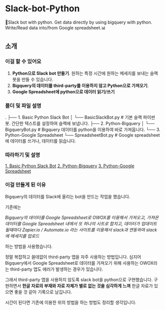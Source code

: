 # Slack-bot-Python
:robot:Slack bot with python. Get data directly by using bigquery with python. Write/Read data into/from Google spreadsheet.📊 

## 소개

### 이걸 할 수 있어요

1. **Python으로 Slack bot 만들기**. 원하는 특정 시간에 원하는 메세지를 보내는 슬랙봇을 만들 수 있습니다.
2. **Bigquery의 데이터를 third-party를 이용하지 않고 Python으로 가져오기**.
3. **Google Spreadsheet에 python으로 데이터 읽기/쓰기**

### 폴더 및 파일 설명
.
├── 1. Basic Python Slack Bot
│   └── BasicSlackBot.py # 기본 슬랙 파이썬 봇. 간단한 텍스트를 설정하여 슬랙에 보냅니다.
├── 2. Python-Bigquery 
│   └── BigqueryBot.py # Bigquery 데이터를 python을 이용하여 바로 가져옵니다.
└── 3. Python-Google Spreadsheet
    └── SpreadsheetBot.py # Google spreadsheet에 데이터를 쓰거나, 데이터를 읽습니다.

### 따라하기 및 설명

[1. Basic Python Slack Bot]()
[2. Python-Bigquery]()
[3. Python-Google Spreadsheet]()

### 이걸 만들게 된 이유

Bigquery의 데이터를 Slack에 올리는 bot을 만드는 작업을 했습니다. 

기존에는 

*Bigquery의 데이터를 Google Spreadsheet로 OWOX를 이용해서 가져오고, 가져온 데이터를 Google Spreadsheet 내에서 또 하나의 시트로 합치고, 데이터가 업데이트 될때마다 Zapier.io / Automate.io 라는 사이트를 이용해서 slack과 연동하여 slack에 메세지를 업로드*

하는 방법을 사용했습니다.

정말 복잡하고 쓸데없이 third-party 앱을 자주 사용하는 방법입니다. 심지어 Bigquery에서 Google Spreadsheet로 데이터를 가져오기 위해 사용하는 OWOX라는 third-party 앱도 에러가 발생하는 경우가 있습니다. 

그래서 third-party 앱을 사용하지 않도록 slack bot을 python으로 구현했습니다. 구현하면서 **한글 자료의 부재와 자료 자체가 별로 없는 것을 심각하게 느껴** 한글 자료가 있으면 좋을 것 같아 기록으로 남깁니다.

시간이 된다면 기존에 이용한 위의 방법을 하는 방법도 정리할 생각입니다.
